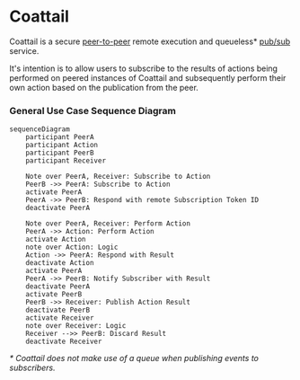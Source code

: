 # Coattail

Coattail is a secure [peer-to-peer](https://en.wikipedia.org/wiki/Peer-to-peer) remote execution and queueless* [pub/sub](https://en.wikipedia.org/wiki/Publish%E2%80%93subscribe_pattern) service.

It's intention is to allow users to subscribe to the results of actions being performed on peered instances of Coattail and subsequently perform their own action based on the publication from the peer.

### General Use Case Sequence Diagram
```mermaid
sequenceDiagram
    participant PeerA
    participant Action
    participant PeerB
    participant Receiver

    Note over PeerA, Receiver: Subscribe to Action
    PeerB ->> PeerA: Subscribe to Action
    activate PeerA
    PeerA ->> PeerB: Respond with remote Subscription Token ID
    deactivate PeerA

    Note over PeerA, Receiver: Perform Action
    PeerA ->> Action: Perform Action
    activate Action
    note over Action: Logic
    Action ->> PeerA: Respond with Result
    deactivate Action
    activate PeerA
    PeerA ->> PeerB: Notify Subscriber with Result
    deactivate PeerA
    activate PeerB
    PeerB ->> Receiver: Publish Action Result
    deactivate PeerB
    activate Receiver
    note over Receiver: Logic
    Receiver -->> PeerB: Discard Result
    deactivate Receiver
```

_* Coattail does not make use of a queue when publishing events to subscribers._